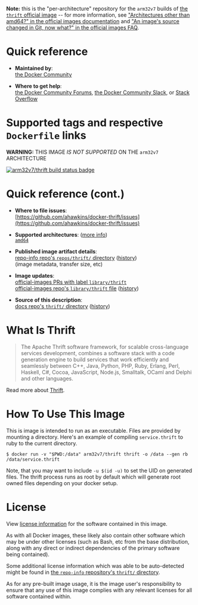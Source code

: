 <!--

********************************************************************************

WARNING:

    DO NOT EDIT "thrift/README.md"

    IT IS AUTO-GENERATED

    (from the other files in "thrift/" combined with a set of templates)

********************************************************************************

-->

**Note:** this is the "per-architecture" repository for the `arm32v7` builds of [the `thrift` official image](https://hub.docker.com/_/thrift) -- for more information, see ["Architectures other than amd64?" in the official images documentation](https://github.com/docker-library/official-images#architectures-other-than-amd64) and ["An image's source changed in Git, now what?" in the official images FAQ](https://github.com/docker-library/faq#an-images-source-changed-in-git-now-what).

# Quick reference

-	**Maintained by**:  
	[the Docker Community](https://github.com/ahawkins/docker-thrift)

-	**Where to get help**:  
	[the Docker Community Forums](https://forums.docker.com/), [the Docker Community Slack](http://dockr.ly/slack), or [Stack Overflow](https://stackoverflow.com/search?tab=newest&q=docker)

# Supported tags and respective `Dockerfile` links

**WARNING:** THIS IMAGE *IS NOT SUPPORTED* ON THE `arm32v7` ARCHITECTURE

[![arm32v7/thrift build status badge](https://img.shields.io/jenkins/s/https/doi-janky.infosiftr.net/job/multiarch/job/arm32v7/job/thrift.svg?label=arm32v7/thrift%20%20build%20job)](https://doi-janky.infosiftr.net/job/multiarch/job/arm32v7/job/thrift/)

# Quick reference (cont.)

-	**Where to file issues**:  
	[https://github.com/ahawkins/docker-thrift/issues](https://github.com/ahawkins/docker-thrift/issues)

-	**Supported architectures**: ([more info](https://github.com/docker-library/official-images#architectures-other-than-amd64))  
	[`amd64`](https://hub.docker.com/r/amd64/thrift/)

-	**Published image artifact details**:  
	[repo-info repo's `repos/thrift/` directory](https://github.com/docker-library/repo-info/blob/master/repos/thrift) ([history](https://github.com/docker-library/repo-info/commits/master/repos/thrift))  
	(image metadata, transfer size, etc)

-	**Image updates**:  
	[official-images PRs with label `library/thrift`](https://github.com/docker-library/official-images/pulls?q=label%3Alibrary%2Fthrift)  
	[official-images repo's `library/thrift` file](https://github.com/docker-library/official-images/blob/master/library/thrift) ([history](https://github.com/docker-library/official-images/commits/master/library/thrift))

-	**Source of this description**:  
	[docs repo's `thrift/` directory](https://github.com/docker-library/docs/tree/master/thrift) ([history](https://github.com/docker-library/docs/commits/master/thrift))

# What Is Thrift

> The Apache Thrift software framework, for scalable cross-language services development, combines a software stack with a code generation engine to build services that work efficiently and seamlessly between C++, Java, Python, PHP, Ruby, Erlang, Perl, Haskell, C#, Cocoa, JavaScript, Node.js, Smalltalk, OCaml and Delphi and other languages.

Read more about [Thrift](https://thrift.apache.org).

# How To Use This Image

This is image is intended to run as an executable. Files are provided by mounting a directory. Here's an example of compiling `service.thrift` to ruby to the current directory.

```console
$ docker run -v "$PWD:/data" arm32v7/thrift thrift -o /data --gen rb /data/service.thrift
```

Note, that you may want to include `-u $(id -u)` to set the UID on generated files. The thrift process runs as root by default which will generate root owned files depending on your docker setup.

# License

View [license information](http://www.apache.org/licenses/) for the software contained in this image.

As with all Docker images, these likely also contain other software which may be under other licenses (such as Bash, etc from the base distribution, along with any direct or indirect dependencies of the primary software being contained).

Some additional license information which was able to be auto-detected might be found in [the `repo-info` repository's `thrift/` directory](https://github.com/docker-library/repo-info/tree/master/repos/thrift).

As for any pre-built image usage, it is the image user's responsibility to ensure that any use of this image complies with any relevant licenses for all software contained within.
